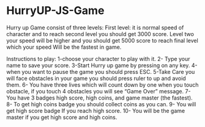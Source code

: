 # HurryUP-JS-Game
Hurry up Game consist of three levels: 
First level: it is normal speed of character and to reach second level you should get 3000 score.
Level two your speed will be higher and you should get 5000 score to reach final level which your speed 
Will be the fastest in game.
 
Instructions to play:
1-choose your character to play with it. 
2- Type your name to save your score.
3-Start Hurry up game by pressing on any key.
4-when you want to pause the game you should press ESC. 
5-Take Care you will face obstacles in your game you should press ruler to up and avoid them.
6- You have three lives which will count down by one when you touch obstacle, if you touch 4 obstacles you will see “Game Over” message.
7- You have 3 badges high score, high coins, and game master (the fastest). 
8- To get high coins badge you should collect coins as you can.
9- You will get high score badge If you reach high score.
10- You will be the game master if you get high score and high coins. 
